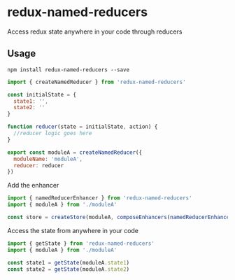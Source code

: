 # redux-named-reducers
Access redux state anywhere in your code through reducers

## Usage

`npm install redux-named-reducers --save`

```js
import { createNamedReducer } from 'redux-named-reducers'

const initialState = {
  state1: '',
  state2: ''
}

function reducer(state = initialState, action) {
  //reducer logic goes here
}

export const moduleA = createNamedReducer({
  moduleName: 'moduleA',
  reducer: reducer
})
```

Add the enhancer

```js
import { namedReducerEnhancer } from 'redux-named-reducers'
import { moduleA } from './moduleA'

const store = createStore(moduleA, composeEnhancers(namedReducerEnhancer(moduleA), ...otherEnhancers))
```

Access the state from anywhere in your code

```js
import { getState } from 'redux-named-reducers'
import { moduleA } from './moduleA'

const state1 = getState(moduleA.state1)
const state2 = getState(moduleA.state2)
```

